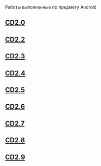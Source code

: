Работы выполненные по предмету Android

## [CD2.0](https://github.com/qweeep/Android/blob/main/CD2.0)
## [CD2.2](https://github.com/qweeep/Android/blob/main/CD2.2)
## [CD2.3](https://github.com/qweeep/Android/tree/main/CD2.3)
## [CD2.4](https://github.com/qweeep/Android/tree/main/СD2.4)
## [CD2.5](https://github.com/qweeep/Android/tree/main/СD2.5)
## [CD2.6](https://github.com/qweeep/Android/tree/main/CD2.6)
## [CD2.7](https://github.com/qweeep/Android/tree/main/СD2.7)
## [CD2.8](https://github.com/qweeep/Android/tree/main/СD2.8)
## [CD2.9](https://github.com/qweeep/Android/tree/main/СD2.9)
